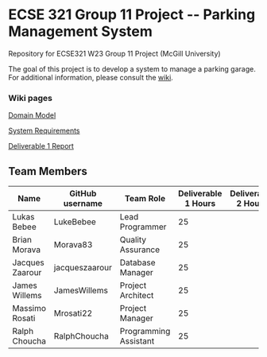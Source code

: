 # ECSE 321 Group 11 Project -- Parking Management System
Repository for ECSE321 W23 Group 11 Project (McGill University)

The goal of this project is to develop a system to manage a parking garage.
For additional information, please consult the [wiki](../../wiki).


### Wiki pages

[Domain Model](../../wiki/Domain-Model)

[System Requirements](../../wiki/Requirements)

[Deliverable 1 Report](../../wiki/Deliverable-1-Report)



## Team Members
| Name          | GitHub username | Team Role      | Deliverable 1 Hours | Deliverable 2 Hours | Deliverable 3 Hours |
| ------------- | --------------- | -------------- | ------------------- | ------------------- | ------------------- |
| Lukas Bebee   | LukeBebee       | Lead Programmer|        25           |                     |                     |
| Brian Morava  | Morava83       |Quality Assurance|        25           |                     |                     |
|Jacques Zaarour| jacqueszaarour  |Database Manager|        25           |                     |                     |
| James Willems | JamesWillems   |Project Architect|        25           |                     |                     |
| Massimo Rosati| Mrosati22       | Project Manager|        25           |                     |                     |
| Ralph Choucha |RalphChoucha|Programming Assistant|        25           |                     |                     |



